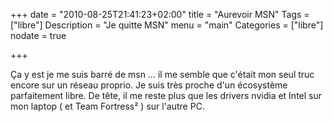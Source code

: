+++
date = "2010-08-25T21:41:23+02:00"
title = "Aurevoir MSN"
Tags = ["libre"]
Description = "Je quitte MSN"
menu = "main"
Categories = ["libre"]
nodate = true

+++

Ça y est je me suis barré de msn … il me semble que c'était mon seul truc encore sur un réseau proprio. Je suis très proche d'un écosystème parfaitement libre. De tête, il me reste plus que les drivers nvidia et Intel sur mon laptop ( et Team Fortress² ) sur l'autre PC.
